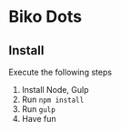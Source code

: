 # Biko Dots

## Install

Execute the following steps

1. Install Node, Gulp
2. Run `npm install`
4. Run `gulp`
5. Have fun


